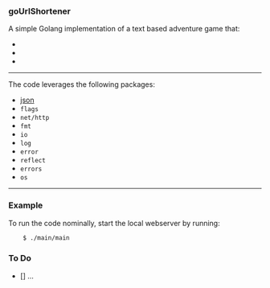 ### goUrlShortener

A simple Golang implementation of a text based adventure game that:

* 
* 
* 

***

The code leverages the following packages:

* [json](https://golang.org/pkg/encoding/json/)
* `flags`
* `net/http`
* `fmt`
* `io`
* `log`
* `error`
* `reflect`
* `errors`
* `os`


***

### Example
To run the code nominally, start the local webserver by running:
```bash
    $ ./main/main
```


### To Do

+ [] ... 
